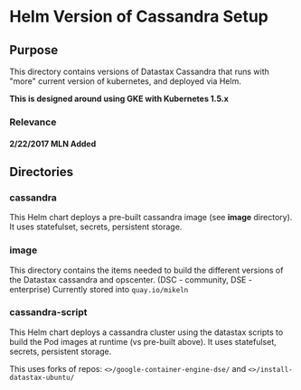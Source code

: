 # Helm Version of Cassandra Setup

## Purpose
This directory contains versions of Datastax Cassandra that runs with "more" current version of kubernetes, and deployed via Helm.

**This is designed around using GKE with Kubernetes 1.5.x**

### Relevance
#### 2/22/2017 MLN Added

## Directories

### cassandra
This Helm chart deploys a pre-built cassandra image (see **image** directory).  It uses statefulset, secrets, persistent storage.

### image
This directory contains the items needed to build the different versions of the Datastax cassandra and opscenter. (DSC - community, DSE - enterprise)
Currently stored into `quay.io/mikeln`

### cassandra-script
This Helm chart deploys a cassandra cluster using the datastax scripts to build the Pod images at runtime (vs pre-built above).  It uses statefulset, secrets, persistent storage.

This uses forks of repos: `<>/google-container-engine-dse/`  and `<>/install-datastax-ubuntu/`


